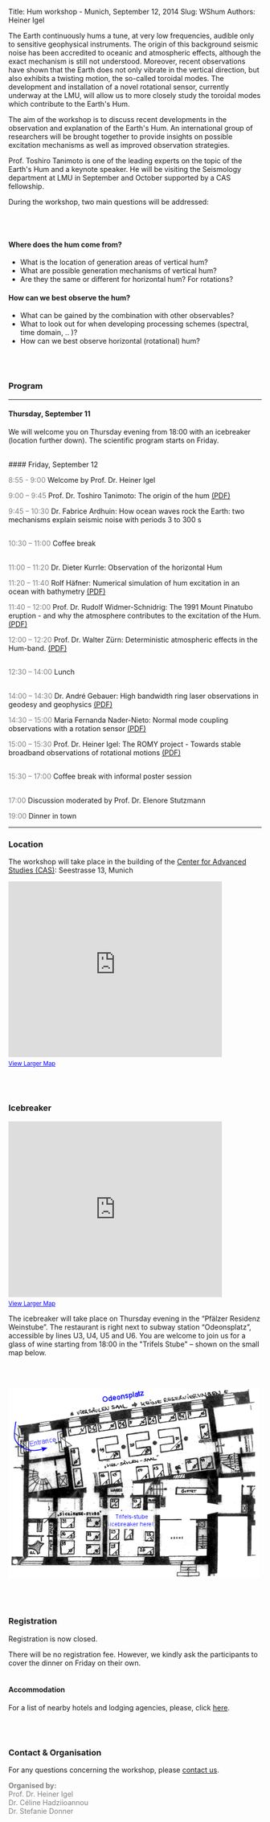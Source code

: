Title: Hum workshop - Munich, September 12, 2014
Slug: WShum
Authors: Heiner Igel


The Earth continuously hums a tune, at very low frequencies, audible only to 
sensitive geophysical instruments. The origin of this background seismic noise has 
been accredited to oceanic and atmospheric effects, although the exact mechanism is still 
not understood. Moreover, recent observations have shown that the Earth does not only vibrate 
in the vertical direction, but also exhibits a twisting motion, the so-called toroidal modes. 
The development and installation of a novel rotational sensor, currently underway at the LMU, 
will allow us to more closely study the toroidal modes which contribute to the Earth's Hum. 

The aim of the workshop is to discuss recent developments in the observation and explanation 
of the Earth's Hum. An international group of researchers will be brought together to provide 
insights on possible excitation mechanisms as well as improved observation strategies. 

Prof. Toshiro Tanimoto is one of the leading experts on the topic of the Earth's Hum and a keynote speaker. 
He will be visiting the Seismology department at LMU in September and October supported by a CAS fellowship.  


During the workshop, two main questions will be addressed: 

<br></br>

#### Where does the hum come from?
- What is the location of generation areas of vertical hum?
- What are possible generation mechanisms of vertical hum?
- Are they the same or different for horizontal hum? For rotations?

#### How can we best observe the hum?
- What can be gained by the combination with other observables? 
- What to look out for when developing processing schemes (spectral, time domain, .. )?
- How can we best observe horizontal (rotational) hum?

<br></br>

### Program
---
#### Thursday, September 11
We will welcome you on Thursday evening from 18:00 with an icebreaker (location further down). The scientific program starts on Friday.

<br>
#### Friday, September 12

<span style="color:gray">8:55 - 9:00</span>  Welcome by Prof. Dr. Heiner Igel

<span style="color:gray">9:00 – 9:45</span>  Prof. Dr. Toshiro Tanimoto: The origin of the hum [(PDF)](/docs/Toshiro_Tanimoto.pdf)

<span style="color:gray">9:45 – 10:30</span> Dr. Fabrice Ardhuin: How ocean waves rock the Earth: two mechanisms explain seismic noise with periods 3 to 300 s

<span style="color:gray; line-height: 50px;">10:30 – 11:00</span> Coffee break

<span style="color:gray">11:00 – 11:20</span> Dr. Dieter Kurrle: Observation of the horizontal Hum

<span style="color:gray">11:20 – 11:40</span> Rolf H&auml;fner: Numerical simulation of hum excitation in an ocean with bathymetry [(PDF)](/docs/Rolf_Haefner.pdf)

<span style="color:gray">11:40 – 12:00</span> Prof. Dr. Rudolf Widmer-Schnidrig: The 1991 Mount Pinatubo eruption - and why the atmosphere contributes to the excitation of the Hum. [(PDF)](/docs/Rudolf_Widmer-Schnidrig.pdf)

<span style="color:gray">12:00 – 12:20</span> Prof. Dr. Walter Z&uuml;rn: Deterministic atmospheric effects in the Hum-band. [(PDF)](/docs/Walter_Zuern.pdf)

<span style="color:gray; line-height: 50px;">12:30 – 14:00</span> Lunch


<span style="color:gray">14:00 – 14:30</span> Dr. Andr&eacute; Gebauer: High bandwidth ring laser observations in geodesy and geophysics [(PDF)](/docs/Andre_Gebauer.pdf)

<span style="color:gray">14:30 – 15:00</span> Maria Fernanda Nader-Nieto: Normal mode coupling observations with a rotation sensor [(PDF)](/docs/Maria_Nader-Nieto.pdf)

<span style="color:gray">15:00 – 15:30</span> Prof. Dr. Heiner Igel: The ROMY project - Towards stable broadband observations of rotational motions [(PDF)](/docs/Heiner_Igel.pdf)

<span style="color:gray;  line-height: 50px;">15:30 – 17:00</span> Coffee break with informal poster session

<span style="color:gray">17:00</span> Discussion moderated by Prof. Dr. Elenore Stutzmann

<span style="color:gray">19:00</span> Dinner in town 


---

### Location

The workshop will take place in the building of the [Center for Advanced Studies (CAS)](http://www.en.cas.uni-muenchen.de/about_us/index.html): Seestrasse 13, Munich

<iframe width="425" height="350" frameborder="0" scrolling="no" marginheight="0" marginwidth="0" src="https://maps.google.com/maps?f=q&amp;source=s_q&amp;hl=en&amp;geocode=&amp;q=Seestra%C3%9Fe+13+80802+Munich&amp;aq=&amp;sll=37.0625,-95.677068&amp;sspn=52.77044,82.529297&amp;ie=UTF8&amp;hq=&amp;hnear=Seestra%C3%9Fe+13,+Schwabing-Freimann+80802+M%C3%BCnchen,+Germany&amp;t=m&amp;z=14&amp;ll=48.158793,11.590317&amp;output=embed"></iframe><br /><small><a href="https://maps.google.com/maps?f=q&amp;source=embed&amp;hl=en&amp;geocode=&amp;q=Seestra%C3%9Fe+13+80802+Munich&amp;aq=&amp;sll=37.0625,-95.677068&amp;sspn=52.77044,82.529297&amp;ie=UTF8&amp;hq=&amp;hnear=Seestra%C3%9Fe+13,+Schwabing-Freimann+80802+M%C3%BCnchen,+Germany&amp;t=m&amp;z=14&amp;ll=48.158793,11.590317" style="color:#0000FF;text-align:left">View Larger Map</a></small>

<br></br>

### Icebreaker

<iframe width="425" height="350" frameborder="0" scrolling="no" marginheight="0" marginwidth="0" src="https://maps.google.de/maps?client=opera&amp;oe=utf-8&amp;channel=suggest&amp;ie=UTF8&amp;fb=1&amp;gl=de&amp;sll=48.141783,11.577953&amp;sspn=0.0219934,0.0439462&amp;cid=574362365487061064&amp;q=pf%C3%A4lzer+weinstube+m%C3%BCnchen&amp;hq=&amp;hnear=&amp;ll=48.141783,11.577953&amp;spn=0.006295,0.006295&amp;t=m&amp;output=embed"></iframe><br /><small><a href="https://maps.google.de/maps?client=opera&amp;oe=utf-8&amp;channel=suggest&amp;ie=UTF8&amp;fb=1&amp;gl=de&amp;sll=48.141783,11.577953&amp;sspn=0.0219934,0.0439462&amp;cid=574362365487061064&amp;q=pf%C3%A4lzer+weinstube+m%C3%BCnchen&amp;hq=&amp;hnear=&amp;ll=48.141783,11.577953&amp;spn=0.006295,0.006295&amp;t=m&amp;source=embed" style="color:#0000FF;text-align:left">View Larger Map</a></small>

The icebreaker will take place on Thursday evening in the “Pfälzer Residenz Weinstube”. The restaurant is right next to subway station “Odeonsplatz”, accessible by lines U3, U4, U5 and U6. You are welcome to join us for a glass of wine starting from 18:00 in the "Trifels Stube" – shown on the small map below.

<br></br>

<div>
        <img style="max-height: 500px; max-width: 500px" src="../images/WShum/weinstube_room.png" alt="weinstube" class="img-circle media-object">
</div>


<br></br>

### Registration
Registration is now closed. 

There will be no registration fee. However, we kindly ask the participants to cover the dinner on Friday on their own.
<br></br>

#### Accommodation
For a list of nearby hotels and lodging agencies, please, click [here](http://www.geophysik.uni-muenchen.de/welcome/accommodations?set_language=en).

<br></br>



### Contact & Organisation

For any questions concerning the workshop, please <a href="mailto:hadzii@geophysik.uni-muenchen.de">contact us</a>.

<span style="color:gray"><b>Organised by:</b> </br>
Prof. Dr. Heiner Igel</br>
Dr. C&eacute;line Hadziioannou</br>
Dr. Stefanie Donner  </span>
  











